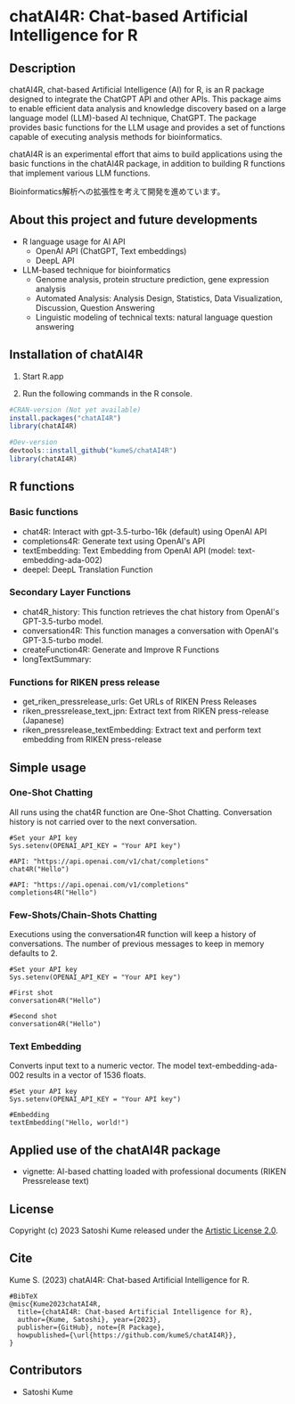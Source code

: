 # chatAI4R: Chat-based Artificial Intelligence for R

## Description

chatAI4R, chat-based Artificial Intelligence (AI) for R, is an R package designed to integrate the ChatGPT API and other APIs. This package aims to enable efficient data analysis and knowledge discovery based on a large language model (LLM)-based AI technique, ChatGPT. The package provides basic functions for the LLM usage and provides a set of functions capable of executing analysis methods for bioinformatics.

chatAI4R is an experimental effort that aims to build applications using the basic functions in the chatAI4R package, in addition to building R functions that implement various LLM functions. 

Bioinformatics解析への拡張性を考えて開発を進めています。

## About this project and future developments

- R language usage for AI API
  - OpenAI API (ChatGPT, Text embeddings)
  - DeepL API
- LLM-based technique for bioinformatics
  - Genome analysis, protein structure prediction, gene expression analysis
  - Automated Analysis: Analysis Design, Statistics, Data Visualization, Discussion, Question Answering
  - Linguistic modeling of technical texts: natural language question answering

## Installation of chatAI4R

1. Start R.app

2. Run the following commands in the R console.

```r
#CRAN-version (Not yet available)
install.packages("chatAI4R")
library(chatAI4R)

#Dev-version
devtools::install_github("kumeS/chatAI4R")
library(chatAI4R)
```

## R functions

### Basic functions

- chat4R: Interact with gpt-3.5-turbo-16k (default) using OpenAI API
- completions4R: Generate text using OpenAI's API
- textEmbedding:  Text Embedding from OpenAI API (model: text-embedding-ada-002)
- deepel: DeepL Translation Function

### Secondary Layer Functions

- chat4R_history: This function retrieves the chat history from OpenAI's GPT-3.5-turbo model.
- conversation4R: This function manages a conversation with OpenAI's GPT-3.5-turbo model.
- createFunction4R: Generate and Improve R Functions
- longTextSummary: 

### Functions for RIKEN press release

- get_riken_pressrelease_urls: Get URLs of RIKEN Press Releases
- riken_pressrelease_text_jpn: Extract text from RIKEN press-release (Japanese)
- riken_pressrelease_textEmbedding: Extract text and perform text embedding from RIKEN press-release

## Simple usage

### One-Shot Chatting

All runs using the chat4R function are One-Shot Chatting.
Conversation history is not carried over to the next conversation.

```{r}
#Set your API key
Sys.setenv(OPENAI_API_KEY = "Your API key")

#API: "https://api.openai.com/v1/chat/completions"
chat4R("Hello")

#API: "https://api.openai.com/v1/completions"
completions4R("Hello")
```

### Few-Shots/Chain-Shots Chatting

Executions using the conversation4R function will keep a history of conversations.
The number of previous messages to keep in memory defaults to 2.

```{r}
#Set your API key
Sys.setenv(OPENAI_API_KEY = "Your API key")

#First shot
conversation4R("Hello")

#Second shot
conversation4R("Hello")
```

### Text Embedding

Converts input text to a numeric vector. The model text-embedding-ada-002 results in a vector of 1536 floats.

```{r}
#Set your API key
Sys.setenv(OPENAI_API_KEY = "Your API key")

#Embedding
textEmbedding("Hello, world!")
```

## Applied use of the chatAI4R package

- vignette: AI-based chatting loaded with professional documents (RIKEN Pressrelease text)

## License

Copyright (c) 2023 Satoshi Kume released under the [Artistic License 2.0](http://www.perlfoundation.org/artistic_license_2_0).

## Cite

Kume S. (2023) chatAI4R: Chat-based Artificial Intelligence for R.

```
#BibTeX
@misc{Kume2023chatAI4R,
  title={chatAI4R: Chat-based Artificial Intelligence for R},
  author={Kume, Satoshi}, year={2023},
  publisher={GitHub}, note={R Package},
  howpublished={\url{https://github.com/kumeS/chatAI4R}},
}
```

## Contributors

- Satoshi Kume

